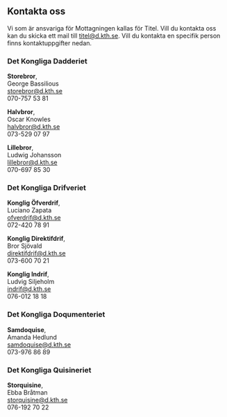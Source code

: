 ## Kontakta oss

Vi som är ansvariga för Mottagningen kallas för Titel. Vill du kontakta oss kan du skicka ett mail till [titel@d.kth.se](mailto:titel@d.kth.se). Vill du kontakta en specifik person finns kontaktuppgifter nedan.

### Det Kongliga Dadderiet 
**Storebror**, <br />
George Bassilious<br />
[storebror@d.kth.se](mailto:storebror@d.kth.se)<br />
070-757 53 81

**Halvbror**, <br />
Oscar Knowles<br />
[halvbror@d.kth.se](mailto:halvbror@d.kth.se)<br />
073-529 07 97

**Lillebror**, <br />
Ludwig Johansson<br />
[lillebror@d.kth.se](mailto:lillebror@d.kth.se)<br /> 
070-697 85 30

### Det Kongliga Drifveriet
**Konglig Öfverdrif**, <br />
Luciano Zapata<br />
[ofverdrif@d.kth.se](mailto:ofverdrif@d.kth.se)<br />
072-420 78 91

**Konglig Direktifdrif**, <br />
Bror Sjövald<br />
[direktifdrif@d.kth.se](mailto:direktifdrif@d.kth.se)<br />
073-600 70 21

**Konglig Indrif**, <br />
Ludvig Siljeholm<br />
[indrif@d.kth.se](mailto:indrif@d.kth.se)<br />
076-012 18 18 

### Det Kongliga Doqumenteriet
**Samdoquise**, <br />
Amanda Hedlund<br />
[samdoquise@d.kth.se](mailto:samdoquise@d.kth.se)<br />
073-976 86 89

### Det Kongliga Quisineriet
**Storquisine**, <br />
Ebba Bråtman<br />
[storquisine@d.kth.se](mailto:storquisine@d.kth.se)<br />
076-192 70 22 
